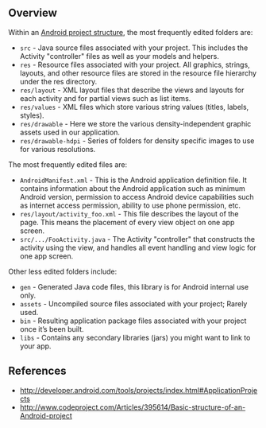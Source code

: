 ## Overview

Within an [Android project structure](http://i.imgur.com/KDSWUXt.png), the most frequently edited folders are:

* `src` - Java source files associated with your project. This includes the Activity "controller" files as well as your models and helpers.
* `res` - Resource files associated with your project. All graphics, strings, layouts, and other resource files are stored in the resource file hierarchy under the res directory. 
* `res/layout` - XML layout files that describe the views and layouts for each activity and for partial views such as list items.
* `res/values` - XML files which store various string values (titles, labels, styles).
* `res/drawable` - Here we store the various density-independent graphic assets used in our application.
* `res/drawable-hdpi` - Series of folders for density specific images to use for various resolutions.

The most frequently edited files are:

* `AndroidManifest.xml` - This is the Android application definition file. It contains information about the Android application such as minimum Android version, permission to access Android device capabilities such as internet access permission, ability to use phone permission, etc.
* `res/layout/activity_foo.xml` - This file describes the layout of the page. This means the placement of every view object on one app screen.
* `src/.../FooActivity.java` - The Activity "controller" that constructs the activity using the view, and handles all event handling and view logic for one app screen.

Other less edited folders include:

* `gen` - Generated Java code files, this library is for Android internal use only.
* `assets` - Uncompiled source files associated with your project; Rarely used.
* `bin` - Resulting application package files associated with your project once it’s been built.
* `libs` - Contains any secondary libraries (jars) you might want to link to your app.

## References

 * <http://developer.android.com/tools/projects/index.html#ApplicationProjects>
 * <http://www.codeproject.com/Articles/395614/Basic-structure-of-an-Android-project>